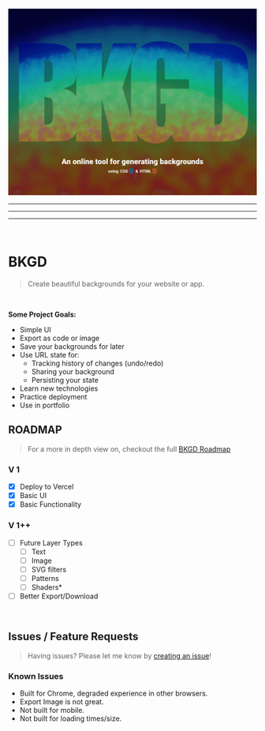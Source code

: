 ![Banner](src/assets/bkgdapp.png)

---

---

---

<br>

# BKGD

> Create beautiful backgrounds for your website or app.

<br>

**Some Project Goals:**

- Simple UI
- Export as code or image
- Save your backgrounds for later
- Use URL state for:
  - Tracking history of changes (undo/redo)
  - Sharing your background
  - Persisting your state
- Learn new technologies
- Practice deployment
- Use in portfolio

## ROADMAP

> For a more in depth view on, checkout the full [BKGD Roadmap](https://github.com/users/damienbullis/projects/1)

### V 1

- [x] Deploy to Vercel
- [x] Basic UI
- [x] Basic Functionality

### V 1++

- [ ] Future Layer Types
  - [ ] Text
  - [ ] Image
  - [ ] SVG filters
  - [ ] Patterns
  - [ ] Shaders\*
- [ ] Better Export/Download

<br>

## Issues / Feature Requests

> Having issues? Please let me know by [creating an issue](https://github.com/damienbullis/bkgd-app/issues/new)!

### Known Issues

- Built for Chrome, degraded experience in other browsers.
- Export Image is not great.
- Not built for mobile.
- Not built for loading times/size.

